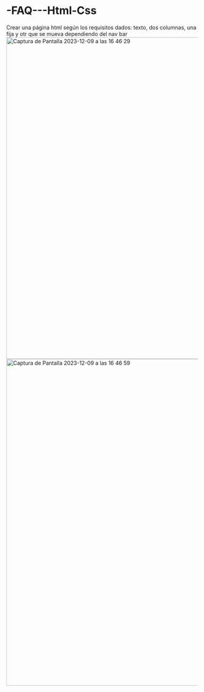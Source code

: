 # -FAQ---Html-Css
Crear una página html según los requisitos dados: texto, dos columnas, una fija y otr que se mueva dependiendo del nav bar<img width="846" alt="Captura de Pantalla 2023-12-09 a las 16 46 29" src="https://github.com/anagarlopez/-FAQ---Html-Css/assets/146724647/9d4af335-cb89-43c6-abd4-50a6834bdb84">
<img width="859" alt="Captura de Pantalla 2023-12-09 a las 16 46 59" src="https://github.com/anagarlopez/-FAQ---Html-Css/assets/146724647/a7f38d1d-dc84-4e55-8b1a-30530e44fb4f">
